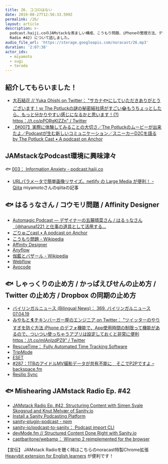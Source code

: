 ```yaml
---
title: 26. ココロはない
date: 2019-08-27T12:56:33.599Z
permalink: /26/
layout: article
description: >-
  podcast.haiji.coのJAMstackな羨ましい構成、こうもり問題、iPhoneの整理方法、デザインツールの未来、ScreenTime、Dropbox、sanity.io(JAMstack
  Radio #42) について話しました。
audio_file_url: 'https://storage.googleapis.com/noracast/26.mp3'
duration: '2:07:38'
actor_ids:
  - miyamoto
  - sugi
  - terada
---
```


## 紹介してもらいました！

- [大石結花 // Yuka Ohishi on Twitter： "サカナ🐟にしていただきありがとうございます！ｗ The Potluckの謎の秘密結社感がすごい😂もうちょっとしたら、もっと分かりやすい感じになるかと思います！(?) https：//t.co/pPORgKIZZn" / Twitter](https://twitter.com/yukaohishi/status/1150521146820792320)
 - [【#007】実際に体験してみることの大切さ／The Potluckのムービーが出来たよ／Podcastが生む新しいコミュニケーション／スニーカーD2Cを語る by The Potluck Cast • A podcast on Anchor](https://anchor.fm/the-potluck-cast/episodes/007The-PotluckPotcastD2C-e4lm6m)

## JAMstackなPodcast環境に興味津々

🐟 [003： Information Anxiety - podcast.haiji.co](https://podcast.haiji.co/003/)
- [URLパラメータで簡単画像リサイズ。netlify の Large Media が便利！ - Qiita](https://qiita.com/yahsan2/items/9ca83e086b4330119fa4) miyamotoさんのqiitaの記事

## 🐟 はるぅなさん / コウモリ問題 / Affinity Designer

- [Automagic Podcast — デザイナーの五藤晴菜さん / はるぅなさん（@haruna1221 と仕事の道具として活用する...](https://automagic.fm/post/186315230715/haruna1221)
- [ごりゅごcast • A podcast on Anchor](https://anchor.fm/goryugocom/)
- [こうもり問題 - Wikipedia](https://ja.wikipedia.org/wiki/%E3%81%93%E3%81%86%E3%82%82%E3%82%8A%E5%95%8F%E9%A1%8C)
- [Affinity Designer](https://affinity.serif.com/ja-jp/designer/)
- [Anyflow](https://anyflow.jp/)
- [伽藍とバザール - Wikipedia](https://ja.wikipedia.org/wiki/%E4%BC%BD%E8%97%8D%E3%81%A8%E3%83%90%E3%82%B6%E3%83%BC%E3%83%AB)
- [Webflow](https://webflow.com/)
- [Avocode](https://avocode.com/)

## 🐟 しゃっくりの止め方 / かっぱえびせんの止め方 / Twitter の止め方 / Dropbox の同期の止め方

- [バイリンガルニュース (Bilingual News)： 369. バイリンガルニュース 07.04.19](https://bilingualnews.libsyn.com/369-070419)
- [みやもと🏄チキンバーガー屋のエンジニア on Twitter： "ツイッターのやりすぎを防ぐ方法 iPhone のデフォ機能で、App使用時間の制限って機能があるので、ついつい使っちゃうアプリは設定しておくと非常に便利 https：//t.co/mIAnlzdPZ9" / Twitter](https://twitter.com/yahsan2/status/1151481349120729088)
- [RescueTime： Fully Automated Time Tracking Software](https://www.rescuetime.com/)
- [TripMode](https://www.tripmode.ch/)
- [ESET](https://www.eset.com/jp/)
- [#287：1TBのアイドルMV撮影データが共有不能に　そこでP2Pですよ – backspace.fm](http://backspace.fm/episode/287/?source=post_page-----1bde65473b2c----------------------)
- [Resilio Sync](https://www.resilio.com/individuals/?)

## 🐟 Mishearing JAMstack Radio Ep. #42

- [JAMstack Radio Ep. #42, Structuring Content with Simen Svale Skogsrud and Knut Melvær of Sanity.io](https://www.heavybit.com/library/podcasts/jamstack-radio/ep-42-structuring-content-with-simen-svale-skogsrud-and-knut-melvaer-of-sanity-io/)
- [Install a Sanity Podcasting Platform](https://www.sanity.io/blog/install-a-sanity-podcasting-platform)
- [sanity-plugin-podcast - npm](https://www.npmjs.com/package/sanity-plugin-podcast)
- [sanity-io/podcast-to-sanity： Podcast import CLI](https://github.com/sanity-io/podcast-to-sanity)
- [devMode.fm // Structured Content Done Right with Sanity.io](https://devmode.fm/episodes/structured-content-done-right-with-sanity-io)
- [captbaritone/webamp： Winamp 2 reimplemented for the browser](https://github.com/captbaritone/webamp)


【宣伝】
JAMstack Radioを聴く時はこちらのnoracast特製Chrome拡張 [Heavybit extension for English learners](https://chrome.google.com/webstore/detail/heavybit-extension-for-en/ahfgdgmheoejjllbgnkegimdiajihbee?hl=ja) が便利です！
